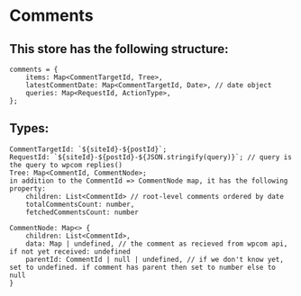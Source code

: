 Comments
========

## This store has the following structure:

```
comments = {
	items: Map<CommentTargetId, Tree>,
	latestCommentDate: Map<CommentTargetId, Date>, // date object
	queries: Map<RequestId, ActionType>,
};
```

## Types:

	CommentTargetId: `${siteId}-${postId}`;
	RequestId: `${siteId}-${postId}-${JSON.stringify(query)}`; // query is the query to wpcom replies()
	Tree: Map<CommentId, CommentNode>;
	in addition to the CommentId => CommentNode map, it has the following property:
		children: List<CommentId> // root-level comments ordered by date
		totalCommentsCount: number,
		fetchedCommentsCount: number

	CommentNode: Map<> {
		children: List<CommentId>,
		data: Map | undefined, // the comment as recieved from wpcom api, if not yet received: undefined
		parentId: CommentId | null | undefined, // if we don't know yet, set to undefined. if comment has parent then set to number else to null 
	}
